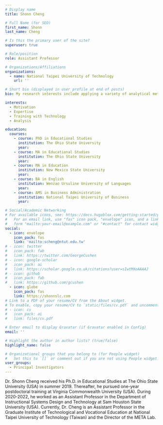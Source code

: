 ```yaml
---
# Display name
title: Shonn Cheng

# Full Name (for SEO)
first_name: Shonn
last_name: Cheng

# Is this the primary user of the site?
superuser: true

# Role/position
role: Assistant Professor

# Organizations/Affiliations
organizations:
  - name: National Taipei University of Technology
    url: ''

# Short bio (displayed in user profile at end of posts)
bio: My research interests include applying a variety of analytical methods to study motivation, expertise, and technology-enhanced training.

interests:
  - Motivation
  - Expertise
  - Training with Technology
  - Analysis

education:
  courses:
    - course: PhD in Educational Studies
      institution: The Ohio State University
      year:
    - course: MA in Educational Studies
      institution: The Ohio State University
      year:
    - course: MA in Education
      institution: New Mexico State University
      year:
    - course: BA in English
      institution: Wenzao Ursuline University of Languages
      year:
    - course: AMS in Business Administration
      institution: National Taipei University of Business
      year:

# Social/Academic Networking
# For available icons, see: https://docs.hugoblox.com/getting-started/page-builder/#icons
#   For an email link, use "fas" icon pack, "envelope" icon, and a link in the
#   form "mailto:your-email@example.com" or "#contact" for contact widget.
social:
  - icon: envelope
    icon_pack: fas
    link: 'mailto:scheng@ntut.edu.tw'
# - icon: twitter
#   icon_pack: fab
#   link: https://twitter.com/GeorgeCushen
# - icon: google-scholar
#   icon_pack: ai
#   link: https://scholar.google.co.uk/citations?user=sIwtMXoAAAAJ
# - icon: github
#   icon_pack: fab
#   link: https://github.com/gcushen
  - icon: globe
    icon_pack: fas
    link: https://shonnslc.com
# Link to a PDF of your resume/CV from the About widget.
# To enable, copy your resume/CV to `static/files/cv.pdf` and uncomment the lines below.
# - icon: cv
#   icon_pack: ai
#   link: files/cv.pdf

# Enter email to display Gravatar (if Gravatar enabled in Config)
email: ''

# Highlight the author in author lists? (true/false)
highlight_name: false

# Organizational groups that you belong to (for People widget)
#   Set this to `[]` or comment out if you are not using People widget.
user_groups:
  - Principal Investigators
---
```


Dr. Shonn Cheng received his Ph.D. in Educational Studies at The Ohio State University (USA) in summer 2019. Thereafter, he pursued one-year postdoctoral training at Virginia Commonwealth University (USA). During 2020-2022, he worked as an Assistant Professor in the Department of Instructional Systems Design and Technology at Sam Houston State University (USA). Currently, Dr. Cheng is an Assistant Professor in the Graduate Institute of Technological and Vocational Education at National Taipei University of Technology (Taiwan) and the Director of the META Lab.
